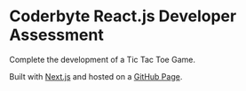 # Coderbyte React.js Developer Assessment

Complete the development of a Tic Tac Toe Game.

Built with [Next.js](https://nextjs.org) and hosted on a [GitHub Page](https://github.com/mikeattah/coderbyte-tic-tac-toe-game).
